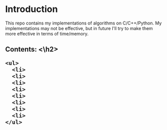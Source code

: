 # Introduction

This repo contains my implementations of algorithms on  C/C++/Python.
My implementations may not be effective, but in future I'll try to make them more effective in terms of time/memory.

<h2> Contents: <\h2>

    <ul>
      <li>
      <li>
      <li>
      <li>
      <li>
      <li>
      <li>
      <li>
    </ul>
